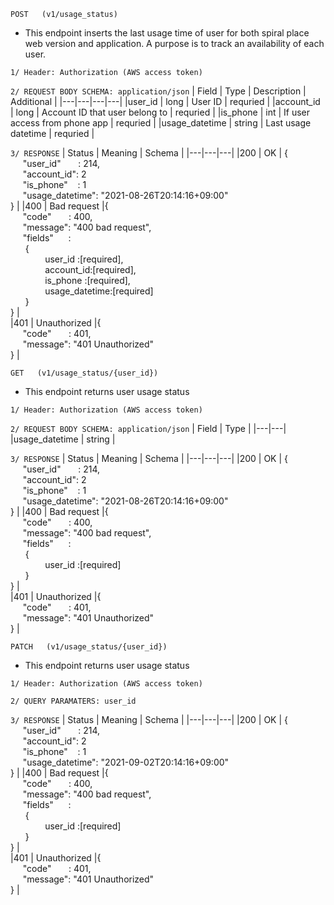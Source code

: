 ```
POST   (v1/usage_status)
```
- This endpoint inserts the last usage time of user for both spiral place web version and application.
A purpose is to track an availability of each user.

`
1/ Header: Authorization (AWS access token)
`

`
2/ REQUEST BODY SCHEMA: application/json
`
| Field  | Type  |  Description | Additional |
|---|---|---|---|
|user_id   |  long |  User ID | requried  |
|account_id  | long  |  Account ID that user belong to | requried  |
|is_phone  |  int | If user access from phone app  |  requried |
|usage_datetime | string  |  Last usage datetime |  requried |

`
3/ RESPONSE
`
| Status  | Meaning  | Schema |
|---|---|---|
|200   |  OK |  {<br/>&nbsp;&nbsp;&nbsp;&nbsp; "user_id"&nbsp;&nbsp;&nbsp;&nbsp;&nbsp;&nbsp;&nbsp;: 214,<br/>&nbsp;&nbsp;&nbsp;&nbsp; "account_id": 2 <br/>&nbsp;&nbsp;&nbsp;&nbsp; "is_phone"&nbsp;&nbsp;&nbsp;&nbsp;: 1 <br/>&nbsp;&nbsp;&nbsp;&nbsp; "usage_datetime": "2021-08-26T20:14:16+09:00"<br/>}  | 
|400  |  Bad request |{<br/>&nbsp;&nbsp;&nbsp;&nbsp; "code"&nbsp;&nbsp;&nbsp;&nbsp;&nbsp;&nbsp;&nbsp;: 400,<br/>&nbsp;&nbsp;&nbsp;&nbsp; "message": "400 bad request",<br/>&nbsp;&nbsp;&nbsp;&nbsp; "fields"&nbsp;&nbsp;&nbsp;&nbsp;&nbsp;&nbsp;: <br/>&nbsp;&nbsp;&nbsp;&nbsp;&nbsp;&nbsp;{ <br/>&nbsp;&nbsp;&nbsp;&nbsp;&nbsp;&nbsp;&nbsp;&nbsp;&nbsp;&nbsp;&nbsp;&nbsp;&nbsp;&nbsp;user_id   :[required], <br/>&nbsp;&nbsp;&nbsp;&nbsp;&nbsp;&nbsp;&nbsp;&nbsp;&nbsp;&nbsp;&nbsp;&nbsp;&nbsp;&nbsp;account_id:[required],<br/>&nbsp;&nbsp;&nbsp;&nbsp;&nbsp;&nbsp;&nbsp;&nbsp;&nbsp;&nbsp;&nbsp;&nbsp;&nbsp;&nbsp;is_phone  :[required],<br/>&nbsp;&nbsp;&nbsp;&nbsp;&nbsp;&nbsp;&nbsp;&nbsp;&nbsp;&nbsp;&nbsp;&nbsp;&nbsp;&nbsp;usage_datetime:[required]<br/>&nbsp;&nbsp;&nbsp;&nbsp;&nbsp;&nbsp;} <br/>}  |  
|401  |  Unauthorized |{<br/>&nbsp;&nbsp;&nbsp;&nbsp; "code"&nbsp;&nbsp;&nbsp;&nbsp;&nbsp;&nbsp;&nbsp;: 401,<br/>&nbsp;&nbsp;&nbsp;&nbsp; "message": "401 Unauthorized"<br/>}  | 


```
GET   (v1/usage_status/{user_id})
```
- This endpoint returns user usage status

`
1/ Header: Authorization (AWS access token)
`

`
2/ REQUEST BODY SCHEMA: application/json
`
| Field  | Type  | 
|---|---|
|usage_datetime   |  string |  

`
3/ RESPONSE
`
| Status  | Meaning  | Schema |
|---|---|---|
|200   |  OK |  {<br/>&nbsp;&nbsp;&nbsp;&nbsp; "user_id"&nbsp;&nbsp;&nbsp;&nbsp;&nbsp;&nbsp;&nbsp;: 214,<br/>&nbsp;&nbsp;&nbsp;&nbsp; "account_id": 2 <br/>&nbsp;&nbsp;&nbsp;&nbsp; "is_phone"&nbsp;&nbsp;&nbsp;&nbsp;: 1 <br/>&nbsp;&nbsp;&nbsp;&nbsp; "usage_datetime": "2021-08-26T20:14:16+09:00"<br/>}  | 
|400  |  Bad request |{<br/>&nbsp;&nbsp;&nbsp;&nbsp; "code"&nbsp;&nbsp;&nbsp;&nbsp;&nbsp;&nbsp;&nbsp;: 400,<br/>&nbsp;&nbsp;&nbsp;&nbsp; "message": "400 bad request",<br/>&nbsp;&nbsp;&nbsp;&nbsp; "fields"&nbsp;&nbsp;&nbsp;&nbsp;&nbsp;&nbsp;: <br/>&nbsp;&nbsp;&nbsp;&nbsp;&nbsp;&nbsp;{ <br/>&nbsp;&nbsp;&nbsp;&nbsp;&nbsp;&nbsp;&nbsp;&nbsp;&nbsp;&nbsp;&nbsp;&nbsp;&nbsp;&nbsp;user_id   :[required]<br/>&nbsp;&nbsp;&nbsp;&nbsp;&nbsp;&nbsp;} <br/>}  |  
|401  |  Unauthorized |{<br/>&nbsp;&nbsp;&nbsp;&nbsp; "code"&nbsp;&nbsp;&nbsp;&nbsp;&nbsp;&nbsp;&nbsp;: 401,<br/>&nbsp;&nbsp;&nbsp;&nbsp; "message": "401 Unauthorized"<br/>}  | 

```
PATCH   (v1/usage_status/{user_id})
```
- This endpoint returns user usage status

`
1/ Header: Authorization (AWS access token)
`

`
2/ QUERY PARAMATERS: user_id
`


`
3/ RESPONSE
`
| Status  | Meaning  | Schema |
|---|---|---|
|200   |  OK |  {<br/>&nbsp;&nbsp;&nbsp;&nbsp; "user_id"&nbsp;&nbsp;&nbsp;&nbsp;&nbsp;&nbsp;&nbsp;: 214,<br/>&nbsp;&nbsp;&nbsp;&nbsp; "account_id": 2 <br/>&nbsp;&nbsp;&nbsp;&nbsp; "is_phone"&nbsp;&nbsp;&nbsp;&nbsp;: 1 <br/>&nbsp;&nbsp;&nbsp;&nbsp; "usage_datetime": "2021-09-02T20:14:16+09:00"<br/>}  | 
|400  |  Bad request |{<br/>&nbsp;&nbsp;&nbsp;&nbsp; "code"&nbsp;&nbsp;&nbsp;&nbsp;&nbsp;&nbsp;&nbsp;: 400,<br/>&nbsp;&nbsp;&nbsp;&nbsp; "message": "400 bad request",<br/>&nbsp;&nbsp;&nbsp;&nbsp; "fields"&nbsp;&nbsp;&nbsp;&nbsp;&nbsp;&nbsp;: <br/>&nbsp;&nbsp;&nbsp;&nbsp;&nbsp;&nbsp;{ <br/>&nbsp;&nbsp;&nbsp;&nbsp;&nbsp;&nbsp;&nbsp;&nbsp;&nbsp;&nbsp;&nbsp;&nbsp;&nbsp;&nbsp;user_id   :[required]<br/>&nbsp;&nbsp;&nbsp;&nbsp;&nbsp;&nbsp;} <br/>}  |  
|401  |  Unauthorized |{<br/>&nbsp;&nbsp;&nbsp;&nbsp; "code"&nbsp;&nbsp;&nbsp;&nbsp;&nbsp;&nbsp;&nbsp;: 401,<br/>&nbsp;&nbsp;&nbsp;&nbsp; "message": "401 Unauthorized"<br/>}  | 
